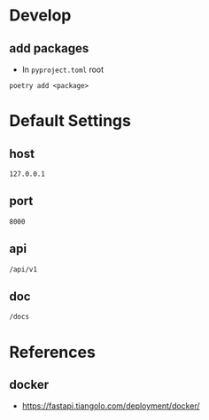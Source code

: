 # Develop
## add packages
- In `pyproject.toml` root
```shell
poetry add <package>
```

# Default Settings
## host
```text
127.0.0.1
```
## port
```text
8000
```
## api
```text
/api/v1
```
## doc
```text
/docs
```

# References
## docker
- https://fastapi.tiangolo.com/deployment/docker/